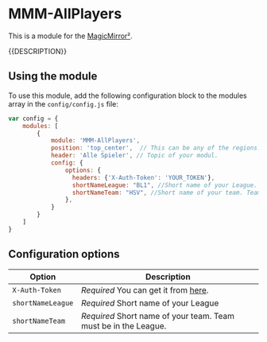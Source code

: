 # MMM-AllPlayers

This is a module for the [MagicMirror²](https://github.com/MichMich/MagicMirror/).

{{DESCRIPTION}}

## Using the module

To use this module, add the following configuration block to the modules array in the `config/config.js` file:
```js
var config = {
    modules: [
        {
	        module: 'MMM-AllPlayers',
	        position: 'top_center',  // This can be any of the regions. Best results in left or right regions.
	        header: 'Alle Spieler', // Topic of your modul.
		    config: {
	            options: {
		          headers: {'X-Auth-Token': 'YOUR_TOKEN'},
		          shortNameLeague: "BL1", //Short name of your League.
		          shortNameTeam: "HSV", //Short name of your team. Team must be in the League.
		        },
		    }
		}
    ]
}
```

## Configuration options

| Option           | Description
|----------------- |-----------
| `X-Auth-Token`    		| *Required* You can get it from [here](http://football-data.org/index).
| `shortNameLeague`        	| *Required* Short name of your League
| `shortNameTeam`        	| *Required* Short name of your team. Team must be in the League.






